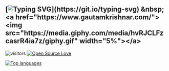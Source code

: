 ## [![Typing SVG](https://readme-typing-svg.herokuapp.com?font=Fira+Code&letterSpacing=0.2em&duration=2500&pause=750&color=19F9D8&background=0E1116&center=true&vCenter=true&width=175&lines=Hi+there.)](https://git.io/typing-svg) &nbsp; <a href="https://www.gautamkrishnar.com/"><img src="https://media.giphy.com/media/hvRJCLFzcasrR4ia7z/giphy.gif" width="5%"></a> 

![visitors](https://visitor-badge.laobi.icu/badge?page_id=nragland37.nragland37)
[![Open Source Love](https://badges.frapsoft.com/os/v1/open-source.svg?v=102)](https://github.com/ellerbrock/open-source-badge/)

<a href="https://github.com/nragland37">
  <img src="https://github-readme-stats.vercel.app/api/top-langs/?username=nragland37&layout=compact&theme=transparent&langs_count=10&bg_color=00000000&title_color=cccccc&text_color=bbbbbb&hide_border=true&cache_seconds=86400&hide=html,css" alt="Top languages"/>
</a> 

<!--
<a href="https://github.com/nragland37">
  <img src="https://github-readme-stats-i6qf-guerraps-projects.vercel.app/api?username=nragland37&theme=calm&show_icons=true&bg_color=00000000&title_color=ffffff&border_color=00000000" />
</a>
-->

<!--
```python
class Webster_University_2024:
    def __init__(self):
        self.name = 'Nicholas Ragland'
        self.roles = ['Software Engineer', 'Cybersecurity Specialist', 'Data Analyst', 'Full Stack Developer']
        self.degrees = {
            'major': 'BS, Computer Science with an Emphasis in Cybersecurity',
            'minor': 'Data Analytics'
        }

    def __str__(self):
        return 'Thanks for dropping by, hope you find some of my work interesting'

me = Webster_University_2024()
print(me)
```
-->

<!--
**nragland37/nragland37** is a ✨ _special_ ✨ repository because its `README.md` (this file) appears on your GitHub profile.

Here are some ideas to get you started:

- 🔭 I’m currently working on ...
- 🌱 I’m currently learning ...
- 👯 I’m looking to collaborate on ...
- 🤔 I’m looking for help with ...
- 💬 Ask me about ...
- 📫 How to reach me: ...
- 😄 Pronouns: ...
- ⚡ Fun fact: ...
-->
